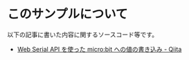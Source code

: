 # このサンプルについて
以下の記事に書いた内容に関するソースコード等です。

- [Web Serial API を使った micro:bit への値の書き込み - Qiita](https://qiita.com/youtoy/items/f77dc205e817f31a4e18)

